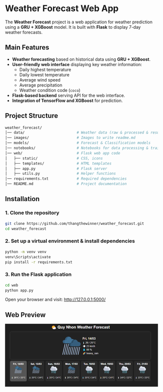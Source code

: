 # Weather Forecast Web App

The **Weather Forecast** project is a web application for weather prediction using a **GRU + XGBoost** model. It is built with **Flask** to display 7-day weather forecasts.  

## Main Features  

- **Weather forecasting** based on historical data using **GRU + XGBoost**.  
- **User-friendly web interface** displaying key weather information:  
  - Daily highest temperature  
  - Daily lowest temperature  
  - Average wind speed
  - Average precipitation  
  - Weather condition code (`coco`)  
- **Flask-based backend** serving API for the web interface.  
- **Integration of TensorFlow and XGBoost** for prediction.  

## Project Structure  

```bash
weather_forecast/
│── data/                        # Weather data (raw & processed & results)
│── images/                      # Images to write readme.md
│── models/                      # Forecast & Classification models
│── notebooks/                   # Notebooks for data processing & training
│── web/                         # Flask web app code
│   ├── static/                  # CSS, icons
│   ├── templates/               # HTML templates
│   ├── app.py                   # Flask server
│   ├── utils.py                 # Helper functions
│── requirements.txt             # Required dependencies
│── README.md                    # Project documentation
```

## Installation
### 1. Clone the repository
```bash
git clone https://github.com/thangthewinner/weather_forecast.git
cd weather_forecast
```

### 2. Set up a virtual environment & install dependencies
```bash
python -m venv venv
venv\Scripts\activate  
pip install -r requirements.txt
```


### 3. Run the Flask application
```bash
cd web
python app.py
```
Open your browser and visit: http://127.0.0.1:5000/

## Web Preview

![UI Preview](/images/ui_preview.png)